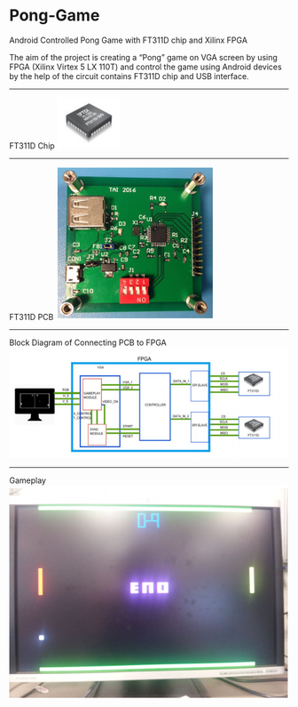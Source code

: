 # Pong-Game
Android Controlled Pong Game with FT311D chip and Xilinx FPGA

The aim of the project is creating a “Pong” game on VGA screen by using FPGA (Xilinx Virtex 5 LX 110T) and control the game using Android devices by the help of the circuit contains FT311D chip and USB interface.

-----------------------------------------------------------------------------------------------------------------------------------------
FT311D Chip
<img src="https://github.com/emreatik/Pong-Game/blob/master/FT311D%20Chip.PNG"/>

-----------------------------------------------------------------------------------------------------------------------------------------
FT311D PCB
<img src="https://github.com/emreatik/Pong-Game/blob/master/FT311D%20PCB.PNG"/>

-----------------------------------------------------------------------------------------------------------------------------------------
Block Diagram of Connecting PCB to FPGA
<img src="https://github.com/emreatik/Pong-Game/blob/master/Block%20Diagram.PNG"/>

-----------------------------------------------------------------------------------------------------------------------------------------
Gameplay
<img src="https://github.com/emreatik/Pong-Game/blob/master/Gameplay.PNG"/>

